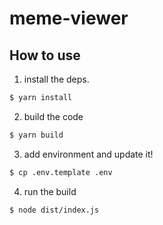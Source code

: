 # meme-viewer

## How to use

1. install the deps.
```bash
$ yarn install
```

2. build the code
```bash
$ yarn build
```

3. add environment and update it!
```bash
$ cp .env.template .env
```

4. run the build
```bash
$ node dist/index.js
```
